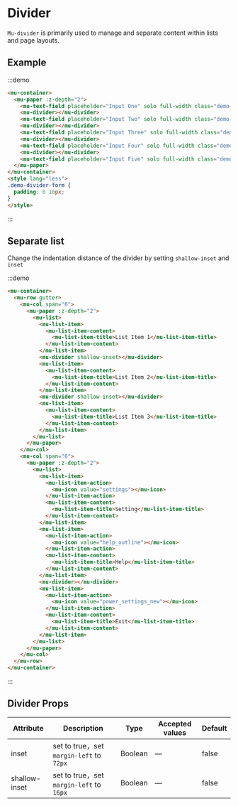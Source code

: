 # Divider

`Mu-divider` is primarily used to manage and separate content within lists and page layouts.

## Example

:::demo
```html
<mu-container>
  <mu-paper :z-depth="2">
    <mu-text-field placeholder="Input One" solo full-width class="demo-divider-form"></mu-text-field>
    <mu-divider></mu-divider>
    <mu-text-field placeholder="Input Two" solo full-width class="demo-divider-form"></mu-text-field>
    <mu-divider></mu-divider>
    <mu-text-field placeholder="Input Three" solo full-width class="demo-divider-form"></mu-text-field>
    <mu-divider></mu-divider>
    <mu-text-field placeholder="Input Four" solo full-width class="demo-divider-form"></mu-text-field>
    <mu-divider></mu-divider>
    <mu-text-field placeholder="Input Five" solo full-width class="demo-divider-form"></mu-text-field>
  </mu-paper>
</mu-container>
<style lang="less">
.demo-divider-form {
  padding: 0 16px;
}
</style>
```
:::

## Separate list

Change the indentation distance of the divider by setting `shallow-inset` and `inset`

:::demo
```html
<mu-container>
  <mu-row gutter>
    <mu-col span="6">
      <mu-paper :z-depth="2">
        <mu-list>
          <mu-list-item>
            <mu-list-item-content>
              <mu-list-item-title>List Item 1</mu-list-item-title>
            </mu-list-item-content>
          </mu-list-item>
          <mu-divider shallow-inset></mu-divider>
          <mu-list-item>
            <mu-list-item-content>
              <mu-list-item-title>List Item 2</mu-list-item-title>
            </mu-list-item-content>
          </mu-list-item>
          <mu-divider shallow-inset></mu-divider>
          <mu-list-item>
            <mu-list-item-content>
              <mu-list-item-title>List Item 3</mu-list-item-title>
            </mu-list-item-content>
          </mu-list-item>
        </mu-list>
      </mu-paper>
    </mu-col>
    <mu-col span="6">
      <mu-paper :z-depth="2">
        <mu-list>
          <mu-list-item>
            <mu-list-item-action>
              <mu-icon value="settings"></mu-icon>
            </mu-list-item-action>
            <mu-list-item-content>
              <mu-list-item-title>Setting</mu-list-item-title>
            </mu-list-item-content>
          </mu-list-item>
          <mu-list-item>
            <mu-list-item-action>
              <mu-icon value="help_outline"></mu-icon>
            </mu-list-item-action>
            <mu-list-item-content>
              <mu-list-item-title>Help</mu-list-item-title>
            </mu-list-item-content>
          </mu-list-item>
          <mu-divider></mu-divider>
          <mu-list-item>
            <mu-list-item-action>
              <mu-icon value="power_settings_new"></mu-icon>
            </mu-list-item-action>
            <mu-list-item-content>
              <mu-list-item-title>Exit</mu-list-item-title>
            </mu-list-item-content>
          </mu-list-item>
        </mu-list>
      </mu-paper>
    </mu-col>
  </mu-row>
</mu-container>
```
:::

## Divider Props

| Attribute | Description | Type | Accepted values | Default |
|------|------|------|------|------|
| inset | set to true，set `margin-left` to `72px` | Boolean | — | false |
| shallow-inset | set to true，set `margin-left` to `16px` | Boolean | — | false |

<style lang="less">
.demo-divider-form {
  padding: 0 16px;
}
.divider-list-wrap {
  margin: 0 auto;
}
</style>
